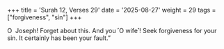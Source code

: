 +++
title = 'Surah 12, Verses 29'
date = '2025-08-27'
weight = 29
tags = ["forgiveness", "sin"]
+++

O  Joseph! Forget about this. And you ˹O wife˺! Seek forgiveness for your sin. It certainly has been your fault.”